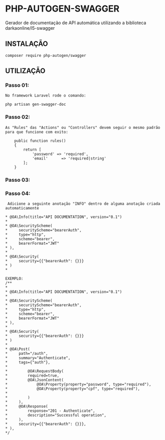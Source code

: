 # PHP-AUTOGEN-SWAGGER

Gerador de documentação de API automática utilizando a biblioteca darkaonline/l5-swagger

## INSTALAÇÃO

    composer require php-autogen/swagger

## UTILIZAÇÃO

### Passo 01:

    No framework Laravel rode o comando:

    php artisan gen-swagger-doc

### Passo 02:

    As "Rules" das "Actions" ou "Controllers" devem seguir o mesmo padrão para que funcione com exito:

        public function rules()
        {
            return [
                'password' => 'required',
                'email'      => 'required|string'
            ];
        }
### Passo 03:

    

### Passo 04:

     Adicione a seguinte anotação "INFO" dentro de alguma anotação criada automaticamente

    * @OA\Info(title="API DOCUMENTATION", version="0.1")
    *
    * @OA\SecurityScheme(
    *     securityScheme="bearerAuth",
    *     type="http",
    *     scheme="bearer",
    *     bearerFormat="JWT"
    * ),
    *
    * @OA\Security(
    *     security={{"bearerAuth": {}}}
    * )
    *

    EXEMPLO:
    /**
    *
    * @OA\Info(title="API DOCUMENTATION", version="0.1")
    *
    * @OA\SecurityScheme(
    *     securityScheme="bearerAuth",
    *     type="http",
    *     scheme="bearer",
    *     bearerFormat="JWT"
    * ),
    *
    * @OA\Security(
    *     security={{"bearerAuth": {}}}
    * )
    *
    * @OA\Post(
    *     path="/auth",
    *     summary="Authenticate",
    *     tags={"auth"},
    *
    *         @OA\RequestBody(
    *         required=true,
    *         @OA\JsonContent(
    *             @OA\Property(property="password", type="required"),
    *             @OA\Property(property="cpf", type="required"),
    *
    *         )
    *     ),
    *     @OA\Response(
    *         response="201 - Authenticate",
    *         description="Successful operation",
    *     ),
    *     security={{"bearerAuth": {}}},
    * ),
    */
